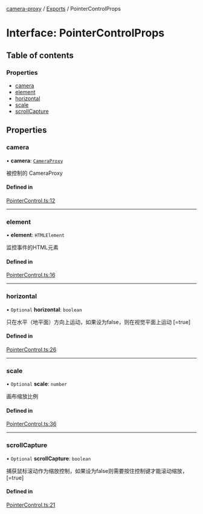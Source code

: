 [camera-proxy](../README.md) / [Exports](../modules.md) / PointerControlProps

# Interface: PointerControlProps

## Table of contents

### Properties

- [camera](PointerControlProps.md#camera)
- [element](PointerControlProps.md#element)
- [horizontal](PointerControlProps.md#horizontal)
- [scale](PointerControlProps.md#scale)
- [scrollCapture](PointerControlProps.md#scrollcapture)

## Properties

### camera

• **camera**: [`CameraProxy`](../classes/CameraProxy.md)

被控制的 CameraProxy

#### Defined in

[PointerControl.ts:12](https://github.com/alibaba/camera-proxy/blob/b757eb3/src/PointerControl.ts#L12)

___

### element

• **element**: `HTMLElement`

监控事件的HTML元素

#### Defined in

[PointerControl.ts:16](https://github.com/alibaba/camera-proxy/blob/b757eb3/src/PointerControl.ts#L16)

___

### horizontal

• `Optional` **horizontal**: `boolean`

只在水平（地平面）方向上运动，如果设为false，则在视觉平面上运动
[=true]

#### Defined in

[PointerControl.ts:26](https://github.com/alibaba/camera-proxy/blob/b757eb3/src/PointerControl.ts#L26)

___

### scale

• `Optional` **scale**: `number`

画布缩放比例

#### Defined in

[PointerControl.ts:36](https://github.com/alibaba/camera-proxy/blob/b757eb3/src/PointerControl.ts#L36)

___

### scrollCapture

• `Optional` **scrollCapture**: `boolean`

捕获鼠标滚动作为缩放控制，如果设为false则需要按住控制键才能滚动缩放，
[=true]

#### Defined in

[PointerControl.ts:21](https://github.com/alibaba/camera-proxy/blob/b757eb3/src/PointerControl.ts#L21)
